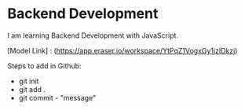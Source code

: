 # Backend Development 

I am learning Backend Development with JavaScript.

[Model Link] : (https://app.eraser.io/workspace/YtPqZ1VogxGy1jzIDkzj)

Steps to add in Github:
- git init
- git add .
- git commit - "message"